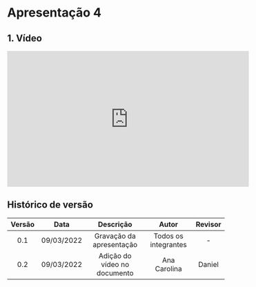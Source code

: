 # Apresentação 4


## 1. Vídeo 
<iframe width="560" height="315" src="https://www.youtube.com/embed/6YIhvrPF2PE" title="YouTube video player" frameborder="0" allow="accelerometer; autoplay; clipboard-write; encrypted-media; gyroscope; picture-in-picture" allowfullscreen></iframe>


## Histórico de versão

| Versão | Data       | Descrição                       | Autor                | Revisor              |
| :------: | :----------: | :-------------------------------: | :--------------------: | :--------------------: |
| 0.1    | 09/03/2022 | Gravação da apresentação        | Todos os integrantes | -                    |
| 0.2    | 09/03/2022 | Adição do vídeo no documento    | Ana Carolina         | Daniel               |
